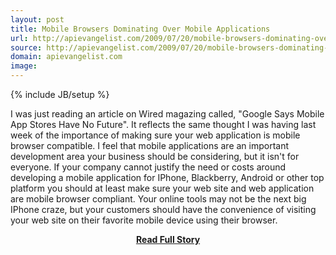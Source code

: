 ```yaml
---
layout: post
title: Mobile Browsers Dominating Over Mobile Applications
url: http://apievangelist.com/2009/07/20/mobile-browsers-dominating-over-mobile-applications/
source: http://apievangelist.com/2009/07/20/mobile-browsers-dominating-over-mobile-applications/
domain: apievangelist.com
image: 
---
```

{% include JB/setup %}<p>I was just reading an article on Wired magazing called, "Google Says Mobile App Stores Have No Future". It reflects the same thought I was having last week of the importance of making sure your web application is mobile browser compatible.
I feel that mobile applications are an important development area your business should be considering, but it isn't for everyone.
If your company cannot justify the need or costs around developing a mobile application for IPhone, Blackberry, Android or other top platform you should at least make sure your web site and web application are mobile browser compliant.
Your online tools may not be the next big IPhone craze, but your customers should have the convenience of visiting your web site on their favorite mobile device using their browser.
</p>
<center><p><a href="http://apievangelist.com/2009/07/20/mobile-browsers-dominating-over-mobile-applications/" style='padding:25px; font-sze:18px; font-weight: bold;'>Read Full Story</a></p></center>
